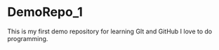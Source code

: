 # DemoRepo_1
This is my first demo repository for learning GIt and GitHub
I love to do programming.
